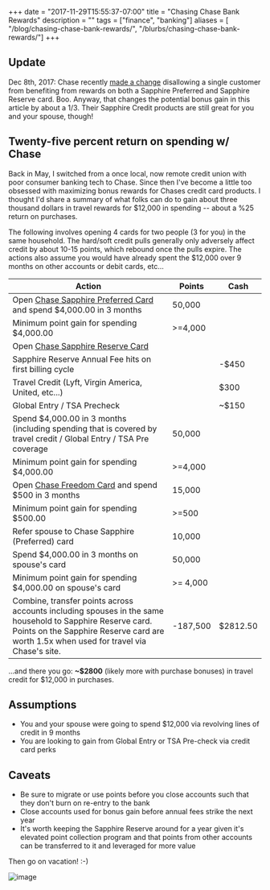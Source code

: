 +++
date = "2017-11-29T15:55:37-07:00"
title = "Chasing Chase Bank Rewards"
description = ""
tags = ["finance", "banking"]
aliases = [ "/blog/chasing-chase-bank-rewards/", "/blurbs/chasing-chase-bank-rewards/"]
+++

## Update

Dec 8th, 2017: Chase recently [made a change](https://www.forbes.com/sites/johnnyjet/2017/09/12/can-you-own-the-chase-sapphire-preferred-sapphire-reserve-at-the-same-time/#214cf846f7ed) disallowing a single customer
from benefiting from rewards on both a Sapphire Preferred and Sapphire
Reserve card. Boo. Anyway, that changes the potential bonus gain in this article by about a 1/3. Their
Sapphire Credit products are still great for you and your spouse, though!

## Twenty-five percent return on spending w/ Chase

Back in May, I switched from a once local, now remote credit union with poor consumer banking tech to Chase.
Since then I've become a little too obsessed with maximizing bonus rewards for Chases credit card products.
I thought I'd share a summary of what folks can do to gain about three thousand dollars in travel rewards
for $12,000 in spending -- about a %25 return on purchases.

The following involves opening 4 cards for two people (3 for you) in the same household. The hard/soft credit
pulls generally only adversely affect credit by about 10-15 points, which rebound once the pulls expire. The
actions also assume you would have already spent the $12,000 over 9 months on other accounts or debit cards, etc...

Action   | Points  | Cash
---------|----------|-------
Open [Chase Sapphire Preferred Card](https://creditcards.chase.com/sapphire-credit-cards) and spend $4,000.00 in 3 months | 50,000 |
Minimum point gain for spending $4,000.00 | >=4,000 |
Open [Chase Sapphire Reserve Card](https://creditcards.chase.com/sapphire-credit-cards) ||
Sapphire Reserve Annual Fee hits on first billing cycle || -$450
Travel Credit (Lyft, Virgin America, United, etc...) || $300
Global Entry / TSA Precheck || ~$150
Spend $4,000.00 in 3 months (including spending that is covered by travel credit / Global Entry / TSA Pre coverage | 50,000 |
Minimum point gain for spending $4,000.00 | >=4,000 |
Open [Chase Freedom Card](https://creditcards.chase.com/freedom-credit-cards) and spend $500 in 3 months | 15,000 |
Minimum point gain for spending $500.00 | >=500 |
Refer spouse to Chase Sapphire (Preferred) card | 10,000 |
Spend $4,000.00 in 3 months on spouse's card | 50,000 |
Minimum point gain for spending $4,000.00 on spouse's card | >= 4,000 |
Combine, transfer points across accounts including spouses in the same household to Sapphire Reserve card. Points on the Sapphire Reserve card are worth 1.5x when used for travel via Chase's site. | -187,500 | $2812.50

...and there you go: **~$2800** (likely more with purchase bonuses) in travel credit for $12,000 in purchases.

## Assumptions

- You and your spouse were going to spend $12,000 via revolving lines of credit in 9 months
- You are looking to gain from Global Entry or TSA Pre-check via credit card perks

## Caveats

- Be sure to migrate or use points before you close accounts such that they don't burn on re-entry to the bank
- Close accounts used for bonus gain before annual fees strike the next year
- It's worth keeping the Sapphire Reserve around for a year given it's elevated point collection program and that points from other accounts can be transferred to it and leveraged for more value

Then go on vacation! :-)

![image](/img/2017-chasing-rewards/vacation.jpg)
